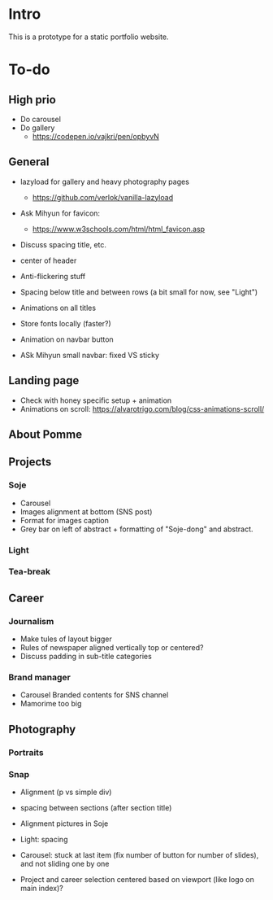 # Intro

This is a prototype for a static portfolio website.

# To-do

## High prio

* Do carousel
* Do gallery
    * https://codepen.io/vajkri/pen/opbyvN

## General

* lazyload for gallery and heavy photography pages
    * https://github.com/verlok/vanilla-lazyload
* Ask Mihyun for favicon: 
    * https://www.w3schools.com/html/html_favicon.asp
* Discuss spacing title, etc.
* center of header
* Anti-flickering stuff
* Spacing below title and between rows (a bit small for now, see "Light")
* Animations on all titles
* Store fonts locally (faster?)
* Animation on navbar button

* ASk Mihyun small navbar: fixed VS sticky

## Landing page

* Check with honey specific setup + animation
* Animations on scroll: https://alvarotrigo.com/blog/css-animations-scroll/


## About Pomme

## Projects

### Soje

* Carousel
* Images alignment at bottom (SNS post)
* Format for images caption
* Grey bar on left of abstract + formatting of "Soje-dong" and abstract.

### Light

### Tea-break

## Career

### Journalism

* Make tules of layout bigger
* Rules of newspaper aligned vertically top or centered? 
* Discuss padding in sub-title categories

### Brand manager

* Carousel Branded contents for SNS channel
* Mamorime too big

## Photography


### Portraits

### Snap

* Alignment (p vs simple div)

* spacing between sections (after section title)
* Alignment pictures in Soje
* Light: spacing
* Carousel: stuck at last item (fix number of button for number of slides), and not sliding one by one

* Project and career selection centered based on viewport (like logo on main index)?


